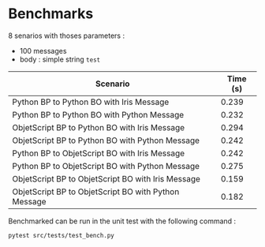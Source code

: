 # Benchmarks

8 senarios with thoses parameters :
- 100 messages
- body : simple string `test`

| Scenario | Time (s) |
| --- | --- |
| Python BP to Python BO with Iris Message | 0.239 |
| Python BP to Python BO with Python Message | 0.232 |
| ObjetScript BP to Python BO with Iris Message | 0.294 |
| ObjetScript BP to Python BO with Python Message | 0.242 |
| Python BP to ObjetScript BO with Iris Message | 0.242 |
| Python BP to ObjetScript BO with Python Message | 0.275 |
| ObjetScript BP to ObjetScript BO with Iris Message | 0.159 |
| ObjetScript BP to ObjetScript BO with Python Message | 0.182 |

Benchmarked can be run in the unit test with the following command :

```bash
pytest src/tests/test_bench.py
```